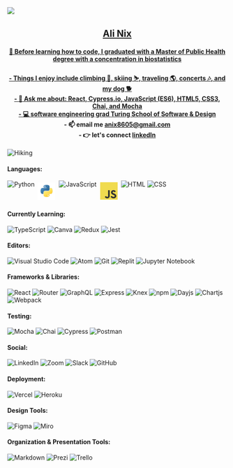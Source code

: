 <div align="left">
  <img src="https://github-readme-stats.vercel.app/api?username=alinix1&show_icons=true&theme=gatham&show_icons=true" width="600">
  <a href="https://github.com/mhbarton/github-readme-stats"> 
</div>
  
<h2 align="center">Ali Nix</h2>
 
<h4 align='center' width="100px">
🌱 Before learning how to code, I graduated with a Master of Public Health degree with a concentration in biostatistics<br>
</h4>

<h4 align='center'>
 - Things I enjoy include climbing 🧗, skiing ⛷️, traveling 🌎, concerts 🎶, and my dog 🐕<br>
 - 💬 Ask me about: React, Cypress.io, JavaScript (ES6), HTML5, CSS3, Chai, and Mocha <br>
 - 💻 software engineering grad <a href='https://turing.edu'>Turing School of Software & Design</a><br>
 - 📫 email me <a href='anix8605@gmail.com'>anix8605@gmail.com</a><br> 
 - 👉 let's connect <a href='https://www.linkedin.com/in/ali-nix-38b9b9126/'>linkedIn</a><br>
</h4>
 
 ![Hiking](https://user-images.githubusercontent.com/28677929/215577042-2ee971e3-7446-441b-8f4a-d46377f83a1d.jpg)

#### Languages: 
<p align="left" width="30px">
<img src="https://img.shields.io/badge/Python-FFD43B?style=for-the-badge&logo=python&logoColor=blue" title="Python" alt="Python" width="100" height="30">
<img src="https://raw.githubusercontent.com/github/explore/80688e429a7d4ef2fca1e82350fe8e3517d3494d/topics/python/python.png" alt="Python" height="40" style="vertical-align:top; margin:4px">
<img src="https://img.shields.io/badge/JavaScript-323330?style=for-the-badge&logo=javascript&logoColor=F7DF1E" title="JavaScript" alt="JavaScript" width="100" height="30">
<img src="https://raw.githubusercontent.com/github/explore/80688e429a7d4ef2fca1e82350fe8e3517d3494d/topics/javascript/javascript.png" alt="Javascript" height="40" style="vertical-align:top; margin:4px">
<img src="https://img.shields.io/badge/HTML5-E34F26?style=for-the-badge&logo=html5&logoColor=white" title="HTML" alt="HTML" width="100" height="30">
<img src="https://img.shields.io/badge/CSS3-1572B6?style=for-the-badge&logo=css3&logoColor=white" title="CSS" alt="CSS" width="100" height="30">
</p>

#### Currently Learning:
<p align="left">
<img src="https://img.shields.io/badge/TypeScript-007ACC?style=for-the-badge&logo=typescript&logoColor=white" title="TypeScript" alt="TypeScript" width="100" height="30">
<img src="https://img.shields.io/badge/Canva-%2300C4CC.svg?&style=for-the-badge&logo=Canva&logoColor=white" title="Canva" alt="Canva" width="100" height="30">
<img src="https://img.shields.io/badge/Redux-593D88?style=for-the-badge&logo=redux&logoColor=white" title="Redux" alt="Redux" width="100" height="30">
<img src="https://img.shields.io/badge/Jest-C21325?style=for-the-badge&logo=jest&logoColor=white" title="Jest" alt="Jest" width="100" height="30">
</p>

#### Editors:
<p align="left">
<img src="https://img.shields.io/badge/Visual_Studio_Code-0078D4?style=for-the-badge&logo=visual%20studio%20code&logoColor=white" title="Visual Studio Code" alt="Visual Studio Code" width="150" height="30">
<img src="https://img.shields.io/badge/Atom-66595C?style=for-the-badge&logo=Atom&logoColor=white" title="Atom" alt="Atom" width="100" height="30">
<img src="https://img.shields.io/badge/GIT-E44C30?style=for-the-badge&logo=git&logoColor=white" title="Git" alt="Git" width="100" height="30">
<img src="https://img.shields.io/badge/replit-667881?style=for-the-badge&logo=replit&logoColor=white" title="Replit" alt="Replit" width="100" height="30">
<img src="https://img.shields.io/badge/Jupyter-F37626.svg?&style=for-the-badge&logo=Jupyter&logoColor=white" title="Jupyter Notebook" alt="Jupyter Notebook" width="100" height="30">
</p>

#### Frameworks & Libraries: 
<p align="left">
<img src="https://img.shields.io/badge/React-20232A?style=for-the-badge&logo=react&logoColor=61DAFB" title="React" alt="React" width="100" height="30">
<img src="https://img.shields.io/badge/React_Router-CA4245?style=for-the-badge&logo=react-router&logoColor=white" title="Router" alt="Router" width="150" height="30">
<img src="https://img.shields.io/badge/Apollo%20GraphQL-311C87?&style=for-the-badge&logo=Apollo%20GraphQL&logoColor=white" title="GraphQL" alt="GraphQL" width="150" height="30">
<img src="https://img.shields.io/badge/Express.js-000000?style=for-the-badge&logo=express&logoColor=white" title="Express" alt="Express" width="100" height="30">
<img src="https://img.shields.io/badge/-knex.js-orange" title="Knex" alt="Knex" width="100" height="30">
<img src="https://img.shields.io/badge/npm-CB3837?style=for-the-badge&logo=npm&logoColor=white" title="npm" alt="npm" width="100" height="30">
<img src="https://user-images.githubusercontent.com/17680888/39081119-3057bbe2-456e-11e8-862c-646133ad4b43.png" title="Dayjs" alt="Dayjs" width="100" height="30">
<img src="https://img.shields.io/badge/chart.js-F5788D.svg?style=for-the-badge&logo=chart.js&logoColor=white" title="Chartjs" alt="Chartjs" width="100" height="30">
<img src="https://img.shields.io/badge/Webpack-8DD6F9?style=for-the-badge&logo=Webpack&logoColor=white" title="Webpack" alt="Webpack" width="100" height="30">
</p>

#### Testing:
<p align="left">
<img src="https://img.shields.io/badge/Mocha-8D6748?style=for-the-badge&logo=Mocha&logoColor=white" title="Mocha" alt="Mocha" width="100" height="30">
<img src="https://img.shields.io/badge/chai-A30701?style=for-the-badge&logo=chai&logoColor=white" title="Chai" alt="Chai" width="100" height="30">
<img src="https://img.shields.io/badge/Cypress-17202C?style=for-the-badge&logo=cypress&logoColor=white" title="Cypress" alt="Cypress" width="100" height="30">
<img src="https://img.shields.io/badge/Postman-FF6C37?style=for-the-badge&logo=Postman&logoColor=white" title="Postman" alt="Postman" width="100" height="30">
</p>
 
#### Social:
<p align="left">
<img src="https://img.shields.io/badge/LinkedIn-0077B5?style=for-the-badge&logo=linkedin&logoColor=white" title="LinkedIn" alt="LinkedIn" width="100" height="30">
<img src="https://img.shields.io/badge/Zoom-2D8CFF?style=for-the-badge&logo=zoom&logoColor=white" title="Zoom" alt="Zoom" width="100" height="30">
<img src="https://img.shields.io/badge/Slack-4A154B?style=for-the-badge&logo=slack&logoColor=white" title="Slack" alt="Slack" width="100" height="30">
<img src="https://img.shields.io/badge/GitHub-100000?style=for-the-badge&logo=github&logoColor=white" title="GitHub" alt="GitHub" width="100" height="30">
</p>

#### Deployment: 
<p align="left">
<img src="https://img.shields.io/badge/Vercel-000000?style=for-the-badge&logo=vercel&logoColor=white" title="Vercel" alt="Vercel" width="100" height="30">
<img src="https://img.shields.io/badge/Heroku-430098?style=for-the-badge&logo=heroku&logoColor=white" title="Heroku" alt="Heroku" width="100" height="30">

#### Design Tools:
<p align="left">
<img src="https://img.shields.io/badge/Figma-F24E1E?style=for-the-badge&logo=figma&logoColor=white" title="Figma" alt="Figma" width="100" height="30">
<img src="https://img.shields.io/badge/Miro-F7C922?style=for-the-badge&logo=Miro&logoColor=050036" title="Miro" alt="Miro" width="100" height="30">
</p>

#### Organization & Presentation Tools:
<p align="left">
<img src="https://img.shields.io/badge/Markdown-000000?style=for-the-badge&logo=markdown&logoColor=white" title="Markdown" alt="Markdown" width="100" height="30">
<img src="https://img.shields.io/badge/Prezi-3181FF?style=for-the-badge&logo=prezi&logoColor=white" title="Prezi" alt="Prezi" width="100" height="30">
<img src="https://img.shields.io/badge/Trello-0052CC?style=for-the-badge&logo=trello&logoColor=white" title="Trello" alt="Trello" width="100" height="30">
</p>
  
<!--   <h1 align="center">Michael J. Harrison</h1>
<h3 align="center">Front End Software Engineer and Turing School of Software and Design Graduate</h3>

## About Me

My name is Michael Harrison. I'm a Software Engineer and graduate from Turing School of Software and Design. Throughout my time at Turing I was able to develop many applications with JavaScript (ES6), HTML, CSS, Mocha/Chai, etc. I'm currently developing applications using React and testing with Cypress. One of my recent applications was built with TypeScript and another leveraged the Apollo Client state management library in conjunction with GraphQL.  

I have a passion for software, and strive to work in a techinal education or client facing consultant role. These opportunities would allow me to develop software that is more accessible, inviting, and user friendly for students, teachers, administrators, and or clients of all backgrounds. I look forward to all of the projects I will develop and contribute to for users presenlty and in the future. 

- 👨‍💻 All of my projects are available [here!](https://github.com/mikeharrison57?tab=repositories)

- 💬 Ask me about: _React, Cypress.io, JavaScript (ES6), HTML, CSS, Chai, Mocha, TypeScript, and GraphQL_

- 📫 How to reach me: **mikeharri789@gmail.com**

<h3 align="left">Connect with me:</h3>
<p>
  <a href="https://www.linkedin.com/in/michael-j-harrison57/" target="_blank"><img alt="linkedin" src="https://img.shields.io/badge/-LinkedIn-black.svg?style=for-the-badge&logo=linkedin&colorB=1C5D99"/></a>
  
<h3 align="left">Languages and Tools:</h3>

![React](https://img.shields.io/badge/react-%2320232a.svg?style=for-the-badge&logo=react&logoColor=%2361DAFB)
![JavaScript](https://img.shields.io/badge/javascript-%23323330.svg?logo=javascript&logoColor=%23F7DF1E&style=for-the-badge)
![HTML](https://img.shields.io/badge/HTML5-E34F26?style=for-the-badge&logo=html5&logoColor=white)
![CSS](https://img.shields.io/badge/CSS3-1572B6?style=for-the-badge&logo=css3&logoColor=white)
![TypeScript](https://img.shields.io/badge/typescript-%23007ACC.svg?style=for-the-badge&logo=typescript&logoColor=white)
![Markdown](https://img.shields.io/badge/markdown-%23000000.svg?style=for-the-badge&logo=markdown&logoColor=white)
![NodeJS](https://img.shields.io/badge/node.js-6DA55F?style=for-the-badge&logo=node.js&logoColor=white)

![GitHub](https://img.shields.io/badge/github-%23121011.svg?style=for-the-badge&logo=github&logoColor=white)
![Git](https://img.shields.io/badge/git-%23F05033.svg?style=for-the-badge&logo=git&logoColor=white)
![NPM](https://img.shields.io/badge/NPM-%23000000.svg?style=for-the-badge&logo=npm&logoColor=white)
![Cypress](https://img.shields.io/badge/-cypress-%23E5E5E5?style=for-the-badge&logo=cypress&logoColor=058a5e)
![Mocha](https://img.shields.io/badge/Mocha-8D6748?style=for-the-badge&logo=Mocha&logoColor=white)
![Chai](https://img.shields.io/badge/chai-A30701?style=for-the-badge&logo=chai&logoColor=white)
![Apollo-GraphQL](https://img.shields.io/badge/-ApolloGraphQL-311C87?style=for-the-badge&logo=apollo-graphql)
![GraphQL](https://img.shields.io/badge/-GraphQL-E10098?style=for-the-badge&logo=graphql&logoColor=white)
![Webpack](https://img.shields.io/badge/webpack-%238DD6F9.svg?style=for-the-badge&logo=webpack&logoColor=black)

![Visual Studio Code](https://img.shields.io/badge/visual%20studio%20code-%230078d7.svg?logo=visual-studio-code&logoColor=white&style=for-the-badge)
![Atom](https://img.shields.io/badge/Atom-%2366595C.svg?style=for-the-badge&logo=atom&logoColor=white)
![CodePen](https://img.shields.io/badge/CodePen-white?style=for-the-badge&logo=codepen&logoColor=black)
![Repl.it](https://img.shields.io/badge/Repl.it-%230D101E.svg?style=for-the-badge&logo=replit&logoColor=white)

## Statistics

![stats2 michael](https://github-readme-stats.vercel.app/api?username=mikeharrison57&show_icons=true&theme=noctis_minimus)

![stats michael](https://github-readme-stats.vercel.app/api/top-langs?username=mikeharrison57&show_icons=true&locale=en&layout=compact&theme=noctis_minimus) -->








